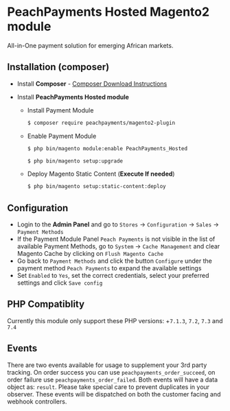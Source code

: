 # PeachPayments Hosted Magento2 module

All-in-One payment solution for emerging African markets.

## Installation (composer)

  * Install __Composer__ - [Composer Download Instructions](https://getcomposer.org/doc/00-intro.md)

  * Install __PeachPayments Hosted module__

    * Install Payment Module

        ```sh
        $ composer require peachpayments/magento2-plugin
        ```

    * Enable Payment Module

        ```sh
        $ php bin/magento module:enable PeachPayments_Hosted
        ```

        ```sh
        $ php bin/magento setup:upgrade
        ```
    * Deploy Magento Static Content (__Execute If needed__)

        ```sh
        $ php bin/magento setup:static-content:deploy
        ```

## Configuration

  * Login to the __Admin Panel__ and go to ```Stores``` -> ```Configuration``` -> ```Sales``` -> ```Payment Methods```
  * If the Payment Module Panel ```Peach Payments``` is not visible in the list of available Payment Methods,
  go to  ```System``` -> ```Cache Management``` and clear Magento Cache by clicking on ```Flush Magento Cache```
  * Go back to ```Payment Methods``` and click the button ```Configure``` under the payment method ```Peach Payments``` to expand the available settings
  * Set ```Enabled``` to ```Yes```, set the correct credentials, select your preferred settings and click ```Save config```

## PHP Compatiblity

Currently this module only support these PHP versions: +`7.1.3`, `7.2`, `7.3` and `7.4`

## Events

There are two events available for usage to supplement your 3rd party tracking. On order success you can use `peachpayments_order_succeed`, on order failure use `peachpayments_order_failed`. Both events will have a data object as: `result`. Please take special care to prevent duplicates in your observer. These events will be dispatched on both the customer facing and webhook controllers.
